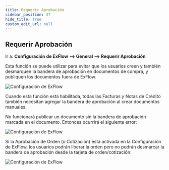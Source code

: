 ```yaml
---
title: Requerir Aprobación
sidebar_position: 37
hide_title: true
custom_edit_url: null
---
```

## Requerir Aprobación

Ir a: **Configuración de ExFlow --> General --> Requerir Aprobación** 

Esta función se puede utilizar para evitar que los usuarios creen y también desmarquen la bandera de aprobación en documentos de compra, y publiquen los documentos fuera de ExFlow.

![Configuración de ExFlow](@site/static/img/media/exflow-setup-require-approval-001.png)

Cuando esta función está habilitada, todas las Facturas y Notas de Crédito también necesitan agregar la bandera de aprobación al crear documentos manuales. 

No funcionará publicar un documento sin la bandera de aprobación marcada en el documento. Entonces ocurrirá el siguiente error:

![Configuración de ExFlow](@site/static/img/media/exflow-setup-require-approval-002.png)

Si la Aprobación de Orden (o Cotización) está activada en la Configuración de ExFlow, los usuarios podrán liberar la orden pero no podrán desmarcar la bandera de aprobación desde la tarjeta de orden/cotización:

![Configuración de ExFlow](@site/static/img/media/order-card-require-approval-001.png)
